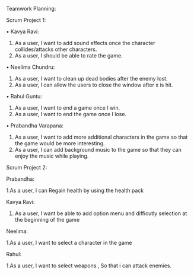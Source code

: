 

Teamwork Planning:

Scrum Project 1:

•	Kavya Ravi: 

1.	As a user, I want to add sound effects once the character collides/attacks other characters. 
2.	As a user, I should be able to rate the game.

•	Neelima Chundru:

1.	As a user, I want to clean up dead bodies after the enemy lost.
2.	As a user, I can allow the users to close the window after x is hit. 

•	Rahul Guntu:

1.	As a user, I want to end a game once I win.
2.	As a user, I want to end the game once I lose.

•	Prabandha Varapana:

1.	As a user, I want to add more additional characters in the game so that the game would be more interesting.
2.	As a user, I can add background music to the game so that they can enjoy the music while playing.

Scrum Project 2:

Prabandha:

1.As a user, I can Regain health by using the health pack	

Kavya Ravi:

1. As a user, I want be able to add option menu and difficutly selection at the beginning of the game

Neelima:

1.As a user, I want  to select a character in the game		

Rahul:

1.As a user, I want to select weapons , So that i can attack enemies.		






                     











